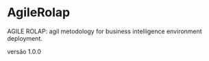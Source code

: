 # AgileRolap
AGILE ROLAP: agil metodology for business intelligence environment deployment.

versão 1.0.0
